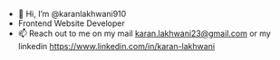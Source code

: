 - 👋 Hi, I’m @karanlakhwani910
- Frontend Website Developer
- 📫 Reach out to me on my mail karan.lakhwani23@gmail.com or my linkedin https://www.linkedin.com/in/karan-lakhwani
